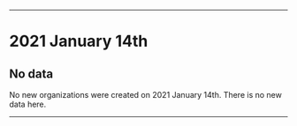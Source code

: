 
***

# 2021 January 14th

## No data

No new organizations were created on 2021 January 14th. There is no new data here.

***
